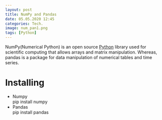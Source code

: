 ```yaml
---
layout: post
title: NumPy and Pandas
date: 05.05.2020 12:45
categories: Tech.
image: num_pan1.png
tags: [Python]
---
```



NumPy(Numerical Python) is an open source [Python](https://www.python.org/) library used for scientific computing that allows arrays and matrix manipulation. Whereas, pandas is a package for data manipulation of numerical tables and time series.
<h1> Installing</h1>
<ul>
  <li>Numpy</li>
     pip install numpy
  <li>Pandas</li>
     pip install pandas
</ul>        
